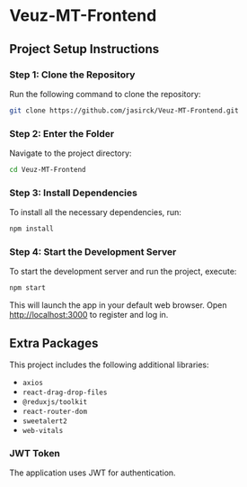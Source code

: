 
# Veuz-MT-Frontend


## Project Setup Instructions

### Step 1: Clone the Repository

Run the following command to clone the repository:

```bash
git clone https://github.com/jasirck/Veuz-MT-Frontend.git
```

### Step 2: Enter the Folder

Navigate to the project directory:

```bash
cd Veuz-MT-Frontend
```

### Step 3: Install Dependencies

To install all the necessary dependencies, run:

```bash
npm install
```

### Step 4: Start the Development Server

To start the development server and run the project, execute:

```bash
npm start
```

This will launch the app in your default web browser. Open [http://localhost:3000](http://localhost:3000) to register and log in.

## Extra Packages

This project includes the following additional libraries:

- `axios`
- `react-drag-drop-files`
- `@reduxjs/toolkit`
- `react-router-dom`
- `sweetalert2`
- `web-vitals`

### JWT Token

The application uses JWT for authentication.
